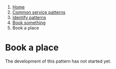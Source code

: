1.  [Home](/)
2.	[Common service patterns](/common-service-patterns/overview)
3.  [Identify patterns](/common-service-patterns/identify-patterns)
4.  [Book something](/common-service-patterns/service-patterns/book-something/overview)
5.  Book  a place

# Book  a place

The development of this pattern has not started yet.
